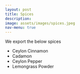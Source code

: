 ```yaml
---
layout: post
title: Spices
description: 
image: assets/images/spices.jpeg
nav-menu: true
---
```


We export the below spices
<ul>
    <li>Ceylon Cinnamon</li>
    <li>Cadamon</li>
    <li>Ceylon Pepper</li>
    <li>Lemongrass Powder</li>
</ul>